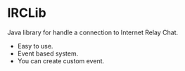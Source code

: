 # IRCLib
Java library for handle a connection to Internet Relay Chat.

- Easy to use.
- Event based system.
- You can create custom event.
